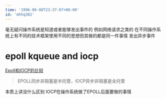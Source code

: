 ```yaml
---
time: '1996-09-08T23:37:07+08:00'
id: 'mhhq382'
---
```


毫无疑问操作系统是知道或者能够发出事件的 例如网络请求之类的 在不同操作系统上有不同的技术框架使用不同的思想但其做的都是同一件事情 发出异步事件
# epoll kqueue and iocp
[Epoll和IOCP的比较](https://yq.aliyun.com/articles/53621/)
>EPOLL同步非阻塞是半托管，IOCP异步非阻塞是全托管  

本质上讲没什么区别 IOCP在操作系统做了EPOLL后面要做的事情